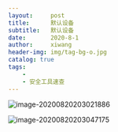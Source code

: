 ```yaml
---
layout:     post
title:      默认设备
subtitle:   默认设备
date:       2020-8-1
author:     xiwang
header-img: img/tag-bg-o.jpg
catalog: true
tags:
    - 
    - 安全工具速查
---
```




![image-20200820203021886](D:\学习\mazhenj.github.io\_posts\image-20200820203021886.png)

![image-20200820203047175](D:\学习\mazhenj.github.io\_posts\image-20200820203047175.png)